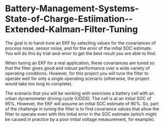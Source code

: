 # Battery-Management-Systems-State-of-Charge-Estiimation--Extended-Kalman-Filter-Tuning

The goal is to hand-tune an EKF by selecting values for the covariances of process noise, 
sensor noise, and for the error of the initial SOC estimate. You will do this by trial-and-error to get the best result you are able to find.

When tuning an EKF for a real application, these covariances are tuned so that the filter gives good and robust performance 
over a wide variety of operating conditions. However, for this project you will tune the filter to operate well for 
only a single operating scenario (otherwise, the project would take too long to complete).

The scenario that you will be working with exercises a battery cell with an urban dynamometer driving cycle (UDDS). 
The cell is at an initial SOC of 95%. However, the EKF will assume an initial SOC estimate of 90%. 
So, part of the challenge in tuning the filter is to find covariance values that allow the filter to operate 
even with this initial error in the SOC estimate (which might be caused in practice by a poor initial voltage measurement, for example).
